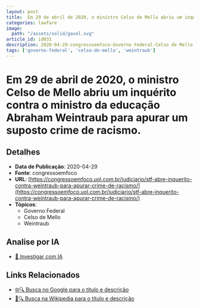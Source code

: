 ```yaml
---
layout: post
title:  Em 29 de abril de 2020, o ministro Celso de Mello abriu um inquérito contra o ministro da educação Abraham Weintraub para apurar um suposto crime de racismo.
categories: lawfare
image: 
  path: "/assets/solid/gavel.svg"
article_id: id031
description: 2020-04-29-congressoemfoco-Governo Federal-Celso de Mello
tags: ['governo-federal', 'celso-de-mello', 'weintraub']
---
```


# Em 29 de abril de 2020, o ministro Celso de Mello abriu um inquérito contra o ministro da educação Abraham Weintraub para apurar um suposto crime de racismo.

## Detalhes
- **Data de Publicação**: 2020-04-29
- **Fonte**: congressoemfoco
- **URL**: [https://congressoemfoco.uol.com.br/judiciario/stf-abre-inquerito-contra-weintraub-para-apurar-crime-de-racismo/](https://congressoemfoco.uol.com.br/judiciario/stf-abre-inquerito-contra-weintraub-para-apurar-crime-de-racismo/)
- **Tópicos**:
  - Governo Federal
  - Celso de Mello
  - Weintraub

## Analise por IA
- [🤖 Investigar com IA](https://www.perplexity.ai/search?q=%22not%C3%ADcia%20artigo%20Brasil%22%20Em%2029%20de%20abril%20de%202020%2C%20o%20ministro%20Celso%20de%20Mello%20abriu%20um%20inqu%C3%A9rito%20contra%20o%20ministro%20da%20educa%C3%A7%C3%A3o%20Abraham%20Weintraub%20para%20apurar%20um%20suposto%20crime%20de%20racismo.%20congressoemfoco%202020-04-29)

## Links Relacionados
- [🌐🔍 Busca no Google para o título e descrição](https://www.google.com/search?q=%22not%C3%ADcia%20artigo%20Brasil%22%20Em%2029%20de%20abril%20de%202020%2C%20o%20ministro%20Celso%20de%20Mello%20abriu%20um%20inqu%C3%A9rito%20contra%20o%20ministro%20da%20educa%C3%A7%C3%A3o%20Abraham%20Weintraub%20para%20apurar%20um%20suposto%20crime%20de%20racismo.%20congressoemfoco%202020-04-29)
- [📖🔍 Busca na Wikipedia para o título e descrição](https://pt.wikipedia.org/w/index.php?search=%22not%C3%ADcia%20artigo%20Brasil%22%20Em%2029%20de%20abril%20de%202020%2C%20o%20ministro%20Celso%20de%20Mello%20abriu%20um%20inqu%C3%A9rito%20contra%20o%20ministro%20da%20educa%C3%A7%C3%A3o%20Abraham%20Weintraub%20para%20apurar%20um%20suposto%20crime%20de%20racismo.%20congressoemfoco%202020-04-29)

